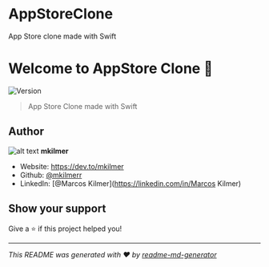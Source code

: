 # AppStoreClone
App Store clone made with Swift

# Welcome to AppStore Clone 👋
![Version](https://img.shields.io/badge/version-1.0-blue.svg?cacheSeconds=2592000)

> App Store Clone made with Swift

## Author
![alt text](https://avatars2.githubusercontent.com/u/34096743?s=460&u=c94dd4347d3ed70d20cabd628bb43dc7c1f6b8c8&v=4) **mkilmer**

* Website: https://dev.to/mkilmer
* Github: [@mkilmerr](https://github.com/mkilmerr)
* LinkedIn: [@Marcos Kilmer](https://linkedin.com/in/Marcos Kilmer)

## Show your support

Give a ⭐️ if this project helped you!


***
_This README was generated with ❤️ by [readme-md-generator](https://github.com/kefranabg/readme-md-generator)_
